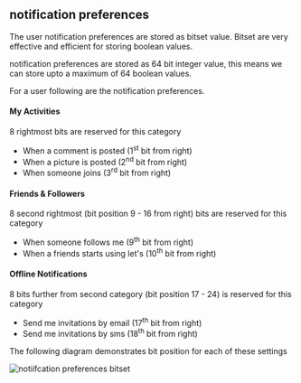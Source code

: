 ## notification preferences

The user notification preferences are stored as bitset value. Bitset are very effective and efficient for storing boolean values.

notification preferences are stored as 64 bit integer value, this means we can store upto a maximum of 64 boolean values.

For a user following are the notification preferences.

#### My Activities

8 rightmost bits are reserved for this category

- When a comment is posted (1<sup>st</sup> bit from right)
- When a picture is posted (2<sup>nd</sup> bit from right)
- When someone joins (3<sup>rd</sup> bit from right)


#### Friends & Followers

8 second rightmost (bit position 9 - 16 from right) bits are reserved for this category

- When someone follows me (9<sup>th</sup> bit from right)
- When a friends starts using let's (10<sup>th</sup> bit from right)


#### Offline Notifications

8 bits further from second category (bit position 17 - 24) is reserved for this category

- Send me invitations by email (17<sup>th</sup> bit from right)
- Send me invitations by sms (18<sup>th</sup> bit from right)



The following diagram demonstrates bit position for each of these settings


![notiifcation preferences bitset](https://gitlab.com/spanhawk/lets-aws-backend/raw/master/docs/notification-preferences.png)

